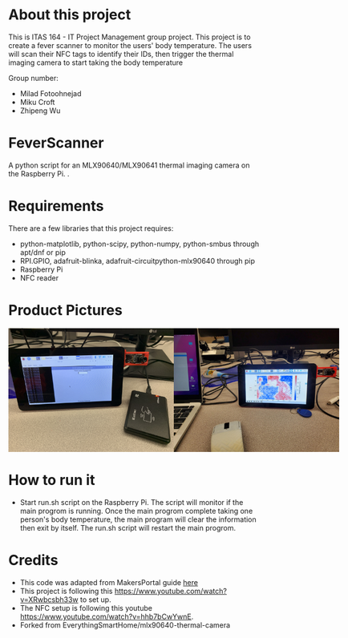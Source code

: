 # About this project

This is ITAS 164 - IT Project Management group project. This project is to create a fever scanner to monitor the users' body temperature. The users will scan their NFC tags to identify their IDs, then trigger the thermal imaging camera to start taking the body temperature

Group number:
* Milad Fotoohnejad
* Miku Croft
* Zhipeng Wu


# FeverScanner
A python script for an MLX90640/MLX90641 thermal imaging camera on the Raspberry Pi. .


# Requirements
There are a few libraries that this project requires:
* python-matplotlib, python-scipy, python-numpy, python-smbus through apt/dnf or pip
* RPI.GPIO, adafruit-blinka, adafruit-circuitpython-mlx90640 through pip
* Raspberry Pi
* NFC reader

# Product Pictures

<div style="display: flex;">
  <img src="https://github.com/zhipengwu90/FeverScanner/blob/main/gitImg/Finalproduct1.jpg" width="330">
  <img src="https://github.com/zhipengwu90/FeverScanner/blob/main/gitImg/Finalproduct4.jpg" width="330">
</div>


# How to run it
* Start run.sh script on the Raspberry Pi. The script will monitor if the main progrom is running. Once the main progrom complete taking one person's body temperature, the main program will clear the information then exit by itself. The run.sh script will restart the main progrom.

# Credits
* This code was adapted from MakersPortal guide [here](https://makersportal.com/blog/2020/6/8/high-resolution-thermal-camera-with-raspberry-pi-and-mlx90640)
* This project is following this https://www.youtube.com/watch?v=XRwbcsbh33w to set up. 
* The NFC setup is following this youtube https://www.youtube.com/watch?v=hhb7bCwYwnE.
* Forked from EverythingSmartHome/mlx90640-thermal-camera
